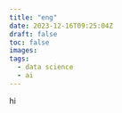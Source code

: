 ```yaml
---
title: "eng"
date: 2023-12-16T09:25:04Z
draft: false
toc: false
images:
tags: 
  - data science
  - ai
---
```


hi
